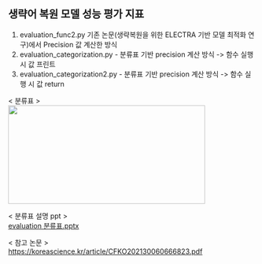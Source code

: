 ## 생략어 복원 모델 성능 평가 지표

1. evaluation_func2.py  기존 논문(생략복원을 위한 ELECTRA 기반 모델 최적화 연구)에서 Precision 값 계산한 방식
2. evaluation_categorization.py - 분류표 기반 precision 계산 방식 -> 함수 실행 시 값 프린트  
3. evaluation_categorization2.py - 분류표 기반 precision 계산 방식 -> 함수 실행 시 값 return

< 분류표 >  
  <img src="https://user-images.githubusercontent.com/89725142/178155852-01327c06-e817-4ef3-8c98-545235676fc0.png" width="400" height="200"/>

< 분류표 설명 ppt >  
[evaluation 분류표.pptx](https://github.com/sdiaeyu6n/zero_anaphora_resolution/files/9079554/evaluation.pptx)

< 참고 논문 >  
https://koreascience.kr/article/CFKO202130060666823.pdf
